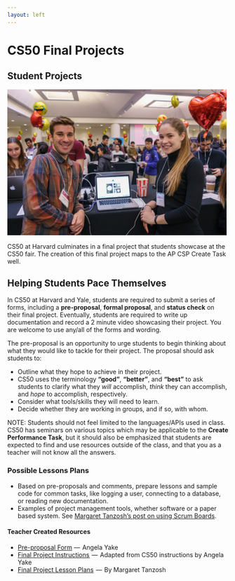 ```yaml
---
layout: left
---
```


# CS50 Final Projects

## Student Projects

<img src="cs50fair3.jpg" alt="students and their project" width="500">

CS50 at Harvard culminates in a final project that students showcase at the CS50 fair. The creation of this final project maps to the AP CSP Create Task well.

## Helping Students Pace Themselves

In CS50 at Harvard and Yale, students are required to submit a series of forms, including a **pre-proposal**, **formal proposal**, and **status check** on their final project. Eventually, students are required to write up documentation and record a 2 minute video showcasing their project. You are welcome to use any/all of the forms and wording.

The pre-proposal is an opportunity to urge students to begin thinking about what they would like to tackle for their project.
The proposal should ask students to:

* Outline what they hope to achieve in their project.
* CS50 uses the terminology **“good”**, **“better”**, and **“best”** to ask students to clarify what they *will* accomplish, *think* they can accomplish, and *hope* to accomplish, respectively.
* Consider what tools/skills they will need to learn.
* Decide whether they are working in groups, and if so, with whom.

NOTE: Students should not feel limited to the languages/APIs used in class. CS50 has seminars on various topics which may be applicable to the **Create Performance Task**, but it should also be emphasized that students are expected to find and use resources outside of the class, and that you as a teacher will not know all the answers.

### Possible Lessons Plans

* Based on pre-proposals and comments, prepare lessons and sample code for common tasks, like logging a user, connecting to a database, or reading new documentation.
* Examples of project management tools, whether software or a paper based system. See [Margaret Tanzosh’s post on using Scrum Boards](http://cs50xnestm.mywebcommunity.org/process.html).

#### Teacher Created Resources

* [Pre-proposal Form](https://docs.google.com/viewer?a=v&pid=sites&srcid=ZGVmYXVsdGRvbWFpbnxjczUweGNlZGFydmlsbGV8Z3g6Nzc5NDc1YjNkZTlhMWFiMw) —  Angela Yake
* [Final Project Instructions ](https://docs.google.com/viewer?a=v&pid=sites&srcid=ZGVmYXVsdGRvbWFpbnxjczUweGNlZGFydmlsbGV8Z3g6NGJhZTIwYzgxNDMyYjg0YQ) —  Adapted from CS50 instructions by Angela Yake
* [Final Project Lesson Plans](https://drive.google.com/file/d/0B_sRt5c3WoLKR3VQSTZudmo3VEozV3lhYlJfcG5aVzNaempR/view?usp=sharing)  —  By Margaret Tanzosh
